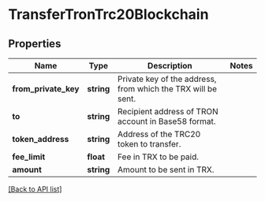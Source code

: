 # TransferTronTrc20Blockchain

## Properties

Name | Type | Description | Notes
------------ | ------------- | ------------- | -------------
**from_private_key** | **string** | Private key of the address, from which the TRX will be sent. |
**to** | **string** | Recipient address of TRON account in Base58 format. |
**token_address** | **string** | Address of the TRC20 token to transfer. |
**fee_limit** | **float** | Fee in TRX to be paid. |
**amount** | **string** | Amount to be sent in TRX. |

[[Back to API list]](../../README.md#api-endpoints)
